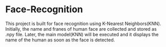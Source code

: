 # Face-Recognition

This project is built for face recognition using K-Nearest Neighbors(KNN).
Initially, the name and franes of human face are collected and stored as .npy file.
Later, the main model(KNN) will be executed and it displays the name of the human as soon as the face is detected.
